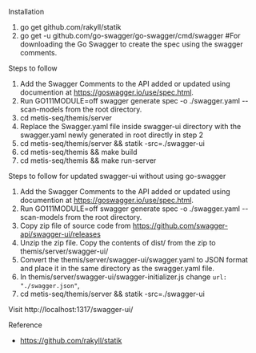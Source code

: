 
Installation
1. go get github.com/rakyll/statik
2. go get -u github.com/go-swagger/go-swagger/cmd/swagger #For downloading the Go Swagger to create the spec using the swagger comments.


Steps to follow
1. Add the Swagger Comments to the API added or updated using documention at https://goswagger.io/use/spec.html.
2. Run GO111MODULE=off swagger generate spec -o ./swagger.yaml --scan-models  from the root directory.
3. cd metis-seq/themis/server
4. Replace the Swagger.yaml file inside swagger-ui directory with the swagger.yaml newly generated in root directly in step 2
5. cd metis-seq/themis/server && statik -src=./swagger-ui
6. cd metis-seq/themis && make build
7. cd metis-seq/themis && make run-server

Steps to follow for updated swagger-ui without using go-swagger
1. Add the Swagger Comments to the API added or updated using documention at https://goswagger.io/use/spec.html.
2. Run GO111MODULE=off swagger generate spec -o ./swagger.yaml --scan-models  from the root directory.
3. Copy zip file of source code from https://github.com/swagger-api/swagger-ui/releases
4. Unzip the zip file. Copy the contents of dist/ from the zip to themis/server/swagger-ui/
5. Convert the themis/server/swagger-ui/swagger.yaml to JSON format and place it in the same directory as the swagger.yaml file.
6. In themis/server/swagger-ui/swagger-initializer.js change `url: "./swagger.json"`,
7. cd metis-seq/themis/server && statik -src=./swagger-ui

Visit http://localhost:1317/swagger-ui/ 


Reference
- https://github.com/rakyll/statik
